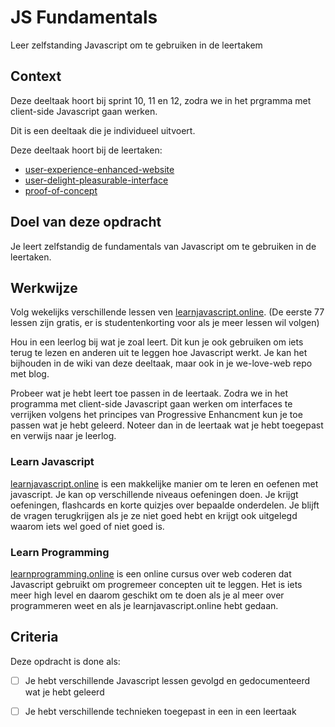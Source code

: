 
# JS Fundamentals

Leer zelfstanding Javascript om te gebruiken in de leertakem

## Context

Deze deeltaak hoort bij sprint 10, 11 en 12, zodra we in het prgramma met client-side Javascript gaan werken. 

Dit is een deeltaak die je individueel uitvoert.

Deze deeltaak hoort bij de leertaken:
- [user-experience-enhanced-website](https://github.com/fdnd-task/user-experience-enhanced-website)
- [user-delight-pleasurable-interface](https://github.com/fdnd-task/user-delight-pleasurable-interface)
- [proof-of-concept](https://github.com/fdnd-task/proof-of-concept)



## Doel van deze opdracht

Je leert zelfstandig de fundamentals van Javascript om te gebruiken in de leertaken. 


## Werkwijze

Volg wekelijks verschillende lessen ven [learnjavascript.online](https://learnjavascript.online). (De eerste 77 lessen zijn gratis, er is studentenkorting voor als je meer lessen wil volgen)

Hou in een leerlog bij wat je zoal leert. Dit kun je ook gebruiken om iets terug te lezen en anderen uit te leggen hoe Javascript werkt. Je kan het bijhouden in de wiki van deze deeltaak, maar ook in je we-love-web repo met blog.

Probeer wat je hebt leert toe passen in de leertaak. Zodra we in het programma met client-side Javascript gaan werken om interfaces te verrijken volgens het principes van Progressive Enhancment kun je toe passen wat je hebt geleerd. Noteer dan in de leertaak wat je hebt toegepast en verwijs naar je leerlog. 



### Learn Javascript 
[learnjavascript.online](https://learnjavascript.online) is een makkelijke manier om te leren en oefenen met javascript. Je kan op verschillende niveaus oefeningen doen. Je krijgt oefeningen, flashcards en korte quizjes over bepaalde onderdelen. Je blijft de vragen terugkrijgen als je ze niet goed hebt en krijgt ook uitgelegd waarom iets wel goed of niet goed is. 

### Learn Programming 
[learnprogramming.online](https://learnprogramming.online) is een online cursus over web coderen dat Javascript gebruikt om progremeer concepten uit te leggen. Het is iets meer high level en daarom geschikt om te doen als je al meer over programmeren weet en als je learnjavascript.online hebt gedaan.





## Criteria

Deze opdracht is done als:

- [ ] Je hebt verschillende Javascript lessen gevolgd en gedocumenteerd wat je hebt geleerd
- [ ] Je hebt verschillende technieken toegepast in een in een leertaak

